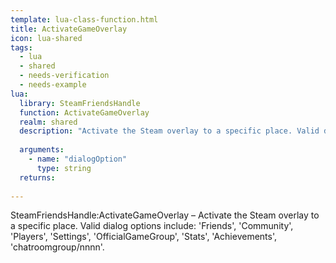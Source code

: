 ```yaml
---
template: lua-class-function.html
title: ActivateGameOverlay
icon: lua-shared
tags:
  - lua
  - shared
  - needs-verification
  - needs-example
lua:
  library: SteamFriendsHandle
  function: ActivateGameOverlay
  realm: shared
  description: "Activate the Steam overlay to a specific place. Valid dialog options include: 'Friends', 'Community', 'Players', 'Settings', 'OfficialGameGroup', 'Stats', 'Achievements', 'chatroomgroup/nnnn'."
  
  arguments:
    - name: "dialogOption"
      type: string
  returns:
    
---
```


<div class="lua__search__keywords">
SteamFriendsHandle:ActivateGameOverlay &#x2013; Activate the Steam overlay to a specific place. Valid dialog options include: 'Friends', 'Community', 'Players', 'Settings', 'OfficialGameGroup', 'Stats', 'Achievements', 'chatroomgroup/nnnn'.
</div>
